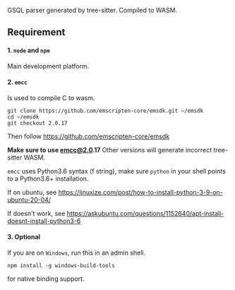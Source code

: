 GSQL parser generated by tree-sitter. Compiled to WASM.

## Requirement
#### 1. `node` and `npm`
Main development platform.

#### 2. `emcc`
Is used to compile C to wasm.
```
git clone https://github.com/emscripten-core/emsdk.git ~/emsdk
cd ~/emsdk
git checkout 2.0.17
```
Then follow https://github.com/emscripten-core/emsdk

__Make sure to use emcc@2.0.17__ Other versions will generate incorrect tree-sitter WASM.

`emcc` uses Python3.6 syntax (f string), make sure `python` in your shell points to a Python3.6+ installation.

If on ubuntu, see https://linuxize.com/post/how-to-install-python-3-9-on-ubuntu-20-04/

If doesn't work, see https://askubuntu.com/questions/1152640/apt-install-doesnt-install-python3-6


#### 3. Optional
If you are on `Windows`, run this in an admin shell.
```
npm install -g windows-build-tools
```
for native binding support.

